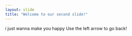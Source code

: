 ```yaml
---
layout: slide
title: "Welcome to our second slide!"
---
```

i just wanna make you happy
Use the left arrow to go back!
